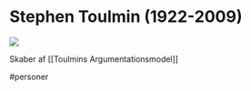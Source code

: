 # Stephen Toulmin (1922-2009)
![](https://duckduckgo.com/i/96ed3c16.jpg)

Skaber af [[Toulmins Argumentationsmodel]]

#personer
